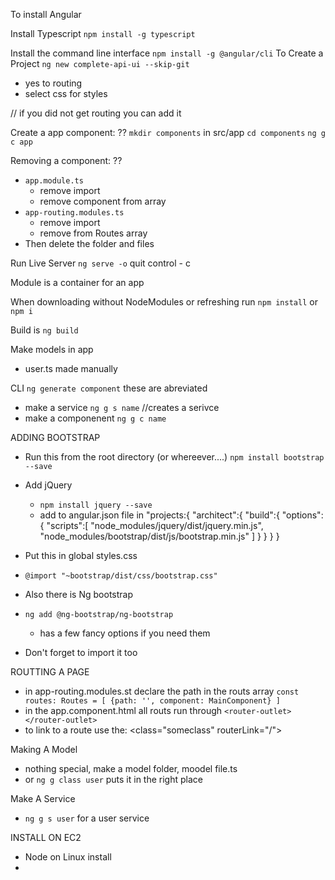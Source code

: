 To install Angular 

Install Typescript
`npm install -g typescript`



Install the command line interface
`npm install -g @angular/cli`
To Create a Project
`ng new complete-api-ui --skip-git`
  * yes to routing
  * select css for styles

// if you did not get routing you can add it 


Create a app component: ??
  `mkdir components` in src/app
  `cd components`
  `ng g c app`

Removing a component: ??
  - `app.module.ts`
    - remove import
    - remove component from array
  - `app-routing.modules.ts`
    - remove import
    - remove from Routes array
  - Then delete the folder and files




Run Live Server
  `ng serve -o`
  quit control - c

Module is a container for an app

When downloading without NodeModules or refreshing run
`npm install` or `npm i`

Build is 
`ng build`

Make models in app
  * user.ts made manually

CLI
`ng generate component` these are abreviated
* make a service `ng g s name` //creates a serivce
* make a componenent `ng g c name`

ADDING BOOTSTRAP

* Run this from the root directory (or whereever....)
    `npm install bootstrap --save`
* Add jQuery
    - `npm install jquery --save`
    - add to angular.json file in 
      "projects:{
        "architect":{
          "build":{
            "options":{
              "scripts":[
                "node_modules/jquery/dist/jquery.min.js",
                "node_modules/bootstrap/dist/js/bootstrap.min.js"
              ]
            }
          }
        }
      }

* Put this in global styles.css
* `@import "~bootstrap/dist/css/bootstrap.css"`
* Also there is Ng bootstrap
* `ng add @ng-bootstrap/ng-bootstrap`
    * has a few fancy options if you need them
* Don't forget to import it too

ROUTTING A PAGE
* in app-routing.modules.st declare the path in the routs array
  `const routes: Routes = [ {path: '', component: MainComponent} ]`
* in the app.component.html all routs run through
  `<router-outlet></router-outlet>`
* to link to a route use the:
  <class="someclass" routerLink="/">

Making A Model 
* nothing special, make a model folder, moodel file.ts
* or `ng g class user` puts it in the right place

Make A Service
* `ng g s user` for a user service



INSTALL ON EC2
* Node on Linux install
* 